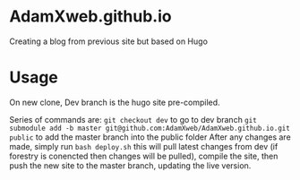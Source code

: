 # AdamXweb.github.io
Creating a blog from previous site but based on Hugo

# Usage
On new clone, Dev branch is the hugo site pre-compiled.

Series of commands are:
`git checkout dev` to go to dev branch
`git submodule add -b master git@github.com:AdamXweb/AdamXweb.github.io.git public` to add the master branch into the public folder
After any changes are made, simply run `bash deploy.sh` this will pull latest changes from dev (if forestry is conencted then changes will be pulled), compile the site, then push the new site to the master branch, updating the live version.
